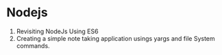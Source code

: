 # Nodejs

1. Revisiting NodeJs Using ES6 
2. Creating a simple note taking application usings yargs and file System commands.
